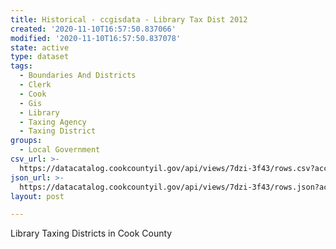 ```yaml
---
title: Historical - ccgisdata - Library Tax Dist 2012
created: '2020-11-10T16:57:50.837066'
modified: '2020-11-10T16:57:50.837078'
state: active
type: dataset
tags:
  - Boundaries And Districts
  - Clerk
  - Cook
  - Gis
  - Library
  - Taxing Agency
  - Taxing District
groups:
  - Local Government
csv_url: >-
  https://datacatalog.cookcountyil.gov/api/views/7dzi-3f43/rows.csv?accessType=DOWNLOAD
json_url: >-
  https://datacatalog.cookcountyil.gov/api/views/7dzi-3f43/rows.json?accessType=DOWNLOAD
layout: post

---
```

Library Taxing Districts in Cook County
